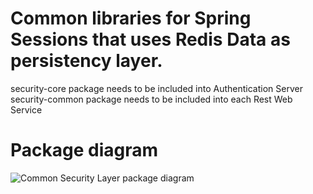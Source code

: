 # Common libraries for Spring Sessions that uses Redis Data as persistency layer. #

security-core package needs to be included into Authentication Server
security-common package needs to be included into each Rest Web Service

# Package diagram #

![Common Security Layer package diagram](https://raw.githubusercontent.com/ipeonte/session-manager/23b7ac0d7360f4155532255dd0d4a120a120188e/session_manager/images/CommonSecurityLayer.png)
